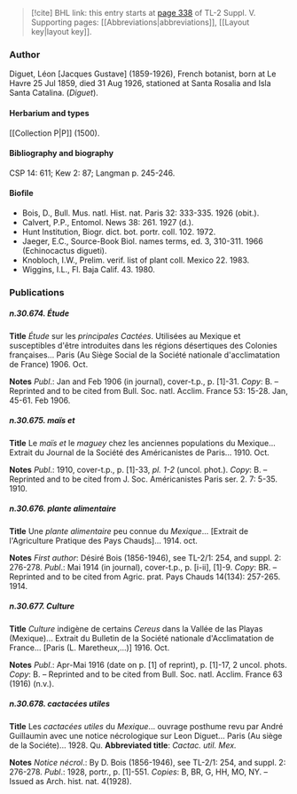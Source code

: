 > [!cite] BHL link: this entry starts at [page 338](https://www.biodiversitylibrary.org/item/103833#page/350/mode/1up) of TL-2 Suppl. V.
> Supporting pages: [[Abbreviations|abbreviations]], [[Layout key|layout key]].

### Author

Diguet, Léon \[Jacques Gustave\] (1859-1926), French botanist, born at Le Havre 25 Jul 1859, died 31 Aug 1926, stationed at Santa Rosalia and Isla Santa Catalina. (*Diguet*).

#### Herbarium and types

[[Collection P|P]] (1500).

#### Bibliography and biography

CSP 14: 611; Kew 2: 87; Langman p. 245-246.

#### Biofile

- Bois, D., Bull. Mus. natl. Hist. nat. Paris 32: 333-335. 1926 (obit.).
- Calvert, P.P., Entomol. News 38: 261. 1927 (d.).
- Hunt Institution, Biogr. dict. bot. portr. coll. 102. 1972.
- Jaeger, E.C., Source-Book Biol. names terms, ed. 3, 310-311. 1966 (Echinocactus digueti).
- Knobloch, I.W., Prelim. verif. list of plant coll. Mexico 22. 1983.
- Wiggins, I.L., Fl. Baja Calif. 43. 1980.

### Publications

##### n.30.674. Étude

**Title**
*Étude* sur les *principales Cactées*. Utilisées au Mexique et susceptibles d'être introduites dans les régions désertiques des Colonies françaises... Paris (Au Siège Social de la Société nationale d'acclimatation de France) 1906. Oct.

**Notes**
*Publ*.: Jan and Feb 1906 (in journal), cover-t.p., p. \[1\]-31. *Copy*: B. – Reprinted and to be cited from Bull. Soc. natl. Acclim. France 53: 15-28. Jan, 45-61. Feb 1906.

##### n.30.675. maïs et

**Title**
Le *maïs et* le *maguey* chez les anciennes populations du Mexique... Extrait du Journal de la Société des Américanistes de Paris... 1910. Oct.

**Notes**
*Publ*.: 1910, cover-t.p., p. \[1\]-33, *pl. 1-2* (uncol. phot.). *Copy*: B. – Reprinted and to be cited from J. Soc. Américanistes Paris ser. 2. 7: 5-35. 1910.

##### n.30.676. plante alimentaire

**Title**
Une *plante alimentaire* peu connue du *Mexique*... \[Extrait de l'Agriculture Pratique des Pays Chauds\]... 1914. oct.

**Notes**
*First author*: Désiré Bois (1856-1946), see TL-2/1: 254, and suppl. 2: 276-278.
*Publ*.: Mai 1914 (in journal), cover-t.p., p. \[i-ii\], \[1\]-9. *Copy*: BR. – Reprinted and to be cited from Agric. prat. Pays Chauds 14(134): 257-265. 1914.

##### n.30.677. Culture

**Title**
*Culture* indigène de certains *Cereus* dans la Vallée de las Playas (Mexique)... Extrait du Bulletin de la Société nationale d'Acclimatation de France... \[Paris (L. Maretheux,...)\] 1916. Oct.

**Notes**
*Publ*.: Apr-Mai 1916 (date on p. \[1\] of reprint), p. \[1\]-17, 2 uncol. phots. *Copy*: B. – Reprinted and to be cited from Bull. Soc. natl. Acclim. France 63 (1916) (n.v.).

##### n.30.678. cactacées utiles

**Title**
Les *cactacées utiles* du *Mexique*... ouvrage posthume revu par André Guillaumin avec une notice nécrologique sur Leon Diguet... Paris (Au siège de la Sociéte)... 1928. Qu.
**Abbreviated title**: *Cactac. util. Mex.*

**Notes**
*Notice nécrol*.: By D. Bois (1856-1946), see TL-2/1: 254, and suppl. 2: 276-278.
*Publ*.: 1928, portr., p. \[1\]-551. *Copies*: B, BR, G, HH, MO, NY. – Issued as Arch. hist. nat. 4(1928).

